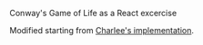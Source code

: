 Conway's Game of Life as a React excercise

Modified starting from [Charlee's implementation](https://github.com/charlee/react-gameoflife/blob/master/src/Game.js).
